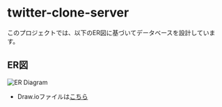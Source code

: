 # twitter-clone-server

このプロジェクトでは、以下のER図に基づいてデータベースを設計しています。

## ER図
![ER Diagram](./docs/twitter-clone-ER)

- Draw.ioファイルは[こちら](./docs/twitter-clone-ER)
